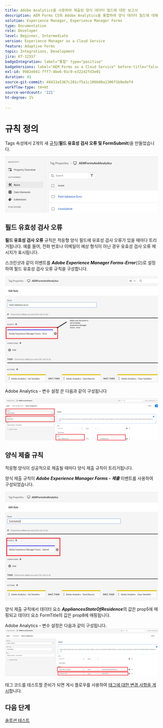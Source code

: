 ```yaml
---
title: Adobe Analytics을 사용하여 제출된 양식 데이터 필드에 대한 보고서
description: AEM Forms CS와 Adobe Analytics을 통합하여 양식 데이터 필드에 대해 보고합니다
solution: Experience Manager, Experience Manager Forms
type: Documentation
role: Developer
level: Beginner, Intermediate
version: Experience Manager as a Cloud Service
feature: Adaptive Forms
topic: Integrations, Development
jira: KT-12557
badgeIntegration: label="통합" type="positive"
badgeVersions: label="AEM Forms as a Cloud Service" before-title="false"
exl-id: 9982e041-fff7-4be6-91c9-e322d2fd3e01
duration: 41
source-git-commit: 48433a5367c281cf5a1c106b08a1306f1b0e8ef4
workflow-type: tm+mt
source-wordcount: '221'
ht-degree: 1%

---
```


# 규칙 정의

Tags 속성에서 2개의 새 [규칙](https://experienceleague.adobe.com/docs/platform-learn/implement-in-websites/configure-tags/add-data-elements-rules.html)&#x200B;(**필드 유효성 검사 오류 및 FormSubmit**)을 만들었습니다.

![적응형 양식](assets/rules.png)


## 필드 유효성 검사 오류

**필드 유효성 검사 오류** 규칙은 적응형 양식 필드에 유효성 검사 오류가 있을 때마다 트리거됩니다. 예를 들어, 전화 번호나 이메일이 예상 형식이 아닌 경우 유효성 검사 오류 메시지가 표시됩니다.

스크린샷과 같이 이벤트를 _**Adobe Experience Manager Forms-Error**_(으)로 설정하여 필드 유효성 검사 오류 규칙을 구성합니다.



![지원자-주-거주](assets/field_validation_error_rule.png)

Adobe Analytics - 변수 설정 은 다음과 같이 구성됩니다

![작업 설정](assets/field_validation_action_rule.png)

## 양식 제출 규칙

적응형 양식이 성공적으로 제출될 때마다 양식 제출 규칙이 트리거됩니다.

양식 제출 규칙이 _**Adobe Experience Manager Forms - 제출**_ 이벤트를 사용하여 구성되었습니다.

![form-submit-rule](assets/form-submit-rule.png)

양식 제출 규칙에서 데이터 요소 _**AppliancesStateOfResidence**_&#x200B;의 값은 prop5에 매핑되고 데이터 요소 FormTitle의 값은 prop8에 매핑됩니다.

Adobe Analytics - 변수 설정은 다음과 같이 구성됩니다.
![form-submit-rule-set-variables](assets/form-submit-set-variable.png)

태그 코드를 테스트할 준비가 되면 게시 플로우를 사용하여 [태그에 대한 변경 사항을 게시](https://experienceleague.adobe.com/docs/experience-platform/tags/publish/publishing-flow.html)합니다.

## 다음 단계

[솔루션 테스트](./test.md)